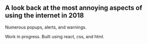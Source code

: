 ## A look back at the most annoying aspects of using the internet in 2018
Numerous popups, alerts, and warnings.

Work in progress. Built using react, css, and html. 
